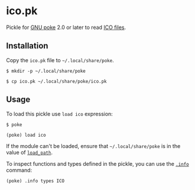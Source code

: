 # ico.pk

Pickle for [GNU poke][poke] 2.0 or later to read [ICO files][ico-format].

## Installation

Copy the `ico.pk` file to `~/.local/share/poke`.

```console
$ mkdir -p ~/.local/share/poke

$ cp ico.pk ~/.local/share/poke/ico.pk
```

## Usage

To load this pickle use `load ico` expression:

    $ poke

    (poke) load ico

If the module can't be loaded, ensure that  `~/.local/share/poke` is in the
value of [`load_path`][poke-modules].

To inspect functions and types defined in the pickle, you can use the
[`.info`][poke-info] command:

    (poke) .info types ICO


[ico-format]: https://en.wikipedia.org/wiki/ICO_(file_format)
[poke-info]: https://www.jemarch.net/poke-2.4-manual/html_node/info-command.html
[poke-modules]: https://www.jemarch.net/poke-2.4-manual/html_node/Loading-pickles-as-Modules.html
[poke]: https://www.gnu.org/software/poke/
